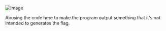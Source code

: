 ![image](https://user-images.githubusercontent.com/110505489/224799425-b341506f-f9b2-463d-bdbe-aeffd35cbbf8.png)

Abusing the code here to make the program output something that it's not intended to generates the flag.
